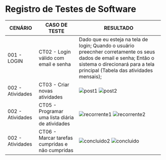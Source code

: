 # Registro de Testes de Software


| CENÁRIO  | CASO DE TESTE  | RESULTADO | 
| ------------ | ------------ | ------------ | 
| 001 - LOGIN  | CT02 - Login válido com email e senha  |  Dado que eu esteja na tela de login; Quando o usuário preecnher corretamente os seus dados de email e senha; Então o sistema o direcionará para a tela principal (Tabela das atividades mensais);  | Acesso autorizado |
|  002 - Atividades | CT03 - Criar novas atividades    |  ![post1](https://user-images.githubusercontent.com/103230282/236713998-0d85129c-419e-4d81-9cc0-d23892f12efc.png)  ![post2](https://user-images.githubusercontent.com/103230282/236714086-821497a6-38c1-447a-85af-6ecc3a29b691.png)
|  002 - Atividades | CT05 - Programar uma lista diária de atividades  | ![recorrente1](https://user-images.githubusercontent.com/103230282/236714137-fd819e5f-8a3b-4101-b47d-a07735a90b0e.png) ![recorrente2](https://user-images.githubusercontent.com/103230282/236714260-9b169b0e-caf0-4adb-ba04-72cd244c33aa.png)
| 002 - Atividades  | CT06 - Marcar tarefas cumpridas e não cumpridas   |![concluido2](https://user-images.githubusercontent.com/103230282/236715702-dcf5cd69-0bc3-4d4f-a57e-9ae21accaa4c.png) ![concluido](https://user-images.githubusercontent.com/103230282/236714282-7ab74caf-d131-4be6-a98b-8d5fa1db5eb6.png)






